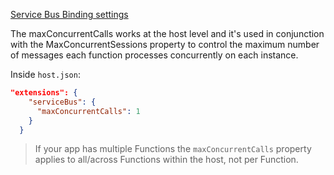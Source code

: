 [Service Bus Binding settings](https://learn.microsoft.com/en-us/azure/azure-functions/functions-bindings-service-bus?tabs=in-process,extensionv5,extensionv3&pivots=programming-language-python#hostjson-settings)

The maxConcurrentCalls works at the host level and it's used in conjunction with the MaxConcurrentSessions property to control the maximum number of messages each function processes concurrently on each instance.

Inside `host.json`:

``` json
"extensions": {
    "serviceBus": {
      "maxConcurrentCalls": 1
    }
  }
```

> If your app has multiple Functions the `maxConcurrentCalls` property applies to all/across Functions within the host, not per Function.